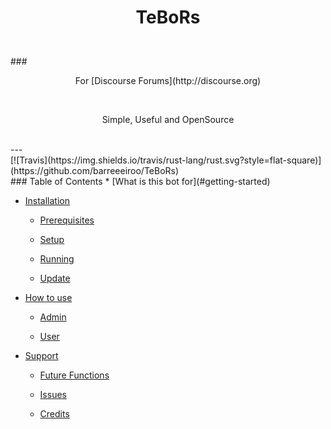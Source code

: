 # <p align="center">TeBoRs</p>
<br>
### <p align="center">For [Discourse Forums](http://discourse.org)</p>
<br>
<p align="center">Simple, Useful and OpenSource</p>
<br>
---
<br>
[![Travis](https://img.shields.io/travis/rust-lang/rust.svg?style=flat-square)](https://github.com/barreeeiroo/TeBoRs)
<br>
### Table of Contents
* [What is this bot for](#getting-started)

* [Installation](#writing-your-first-bot)

  * [Prerequisites](#prerequisites)
  
  * [Setup](#seup)
  
  * [Running](#running)
  
  * [Update](#update)
  
* [How to use](#how-to-use)

  * [Admin](#admin)
  
  * [User](#user)
  
* [Support](#support)

  * [Future Functions](#future-functions)
  
  * [Issues](#issues)
  
  * [Credits](#credits)
